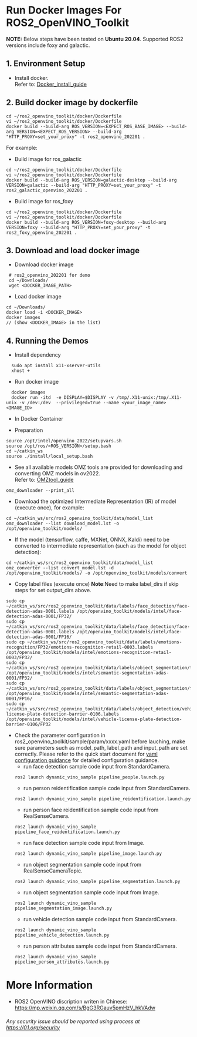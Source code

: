# Run Docker Images For ROS2_OpenVINO_Toolkit

**NOTE:**
Below steps have been tested on **Ubuntu 20.04**.
Supported ROS2 versions include foxy and galactic.

## 1. Environment Setup
* Install docker. </br>
Refer to: [Docker_install_guide](https://docs.docker.com/engine/install/ubuntu/)

## 2. Build docker image by dockerfile
```
cd ~/ros2_openvino_toolkit/docker/Dockerfile
vi ~/ros2_openvino_toolkit/docker/Dockerfile
docker build --build-arg ROS_VERSION=<EXPECT_ROS_BASE_IMAGE> --build-arg VERSION=<EXPECT_ROS_VERSION> --build-arg "HTTP_PROXY=set_your_proxy" -t ros2_openvino_202201 .
```
For example:
* Build image for ros_galactic
```
cd ~/ros2_openvino_toolkit/docker/Dockerfile
vi ~/ros2_openvino_toolkit/docker/Dockerfile
docker build --build-arg ROS_VERSION=galactic-desktop --build-arg VERSION=galactic --build-arg "HTTP_PROXY=set_your_proxy" -t ros2_galactic_openvino_202201 .
```
* Build image for ros_foxy
```
cd ~/ros2_openvino_toolkit/docker/Dockerfile
vi ~/ros2_openvino_toolkit/docker/Dockerfile
docker build --build-arg ROS_VERSION=foxy-desktop --build-arg VERSION=foxy --build-arg "HTTP_PROXY=set_your_proxy" -t ros2_foxy_openvino_202201 .
```

## 3. Download and load docker image
* Download docker image
```
 # ros2_openvino_202201 for demo
 cd ~/Downloads/
 wget <DOCKER_IMAGE_PATH>
```
* Load docker image
```
cd ~/Downloads/
docker load -i <DOCKER_IMAGE>
docker images
// (show <DOCKER_IMAGE> in the list)
```

## 4. Running the Demos
* Install dependency
```
  sudo apt install x11-xserver-utils
  xhost +
```
* Run docker image
```
  docker images
  docker run -itd  -e DISPLAY=$DISPLAY -v /tmp/.X11-unix:/tmp/.X11-unix -v /dev:/dev  --privileged=true --name <your_image_name> <IMAGE_ID>
```
* In Docker Container

* Preparation
```
source /opt/intel/openvino_2022/setupvars.sh
source /opt/ros/<ROS_VERSION>/setup.bash
cd ~/catkin_ws
source ./install/local_setup.bash
```

* See all available models
OMZ tools are provided for downloading and converting OMZ models in ov2022.</br>
Refer to: [OMZtool_guide](https://pypi.org/project/openvino-dev/)

```
omz_downloader --print_all
```

* Download the optimized Intermediate Representation (IR) of model (execute once), for example:
```
cd ~/catkin_ws/src/ros2_openvino_toolkit/data/model_list
omz_downloader --list download_model.lst -o /opt/openvino_toolkit/models/
```

* If the model (tensorflow, caffe, MXNet, ONNX, Kaldi) need to be converted to intermediate representation (such as the model for object detection):
```
cd ~/catkin_ws/src/ros2_openvino_toolkit/data/model_list
omz_converter --list convert_model.lst -d /opt/openvino_toolkit/models/ -o /opt/openvino_toolkit/models/convert
```
* Copy label files (execute once)
**Note**:Need to make label_dirs if skip steps for set output_dirs above.
```
sudo cp ~/catkin_ws/src/ros2_openvino_toolkit/data/labels/face_detection/face-detection-adas-0001.labels /opt/openvino_toolkit/models/intel/face-detection-adas-0001/FP32/
sudo cp ~/catkin_ws/src/ros2_openvino_toolkit/data/labels/face_detection/face-detection-adas-0001.labels /opt/openvino_toolkit/models/intel/face-detection-adas-0001/FP16/
sudo cp ~/catkin_ws/src/ros2_openvino_toolkit/data/labels/emotions-recognition/FP32/emotions-recognition-retail-0003.labels /opt/openvino_toolkit/models/intel/emotions-recognition-retail-0003/FP32/
sudo cp ~/catkin_ws/src/ros2_openvino_toolkit/data/labels/object_segmentation/frozen_inference_graph.labels /opt/openvino_toolkit/models/intel/semantic-segmentation-adas-0001/FP32/
sudo cp ~/catkin_ws/src/ros2_openvino_toolkit/data/labels/object_segmentation/frozen_inference_graph.labels /opt/openvino_toolkit/models/intel/semantic-segmentation-adas-0001/FP16/
sudo cp ~/catkin_ws/src/ros2_openvino_toolkit/data/labels/object_detection/vehicle-license-plate-detection-barrier-0106.labels /opt/openvino_toolkit/models/intel/vehicle-license-plate-detection-barrier-0106/FP32
```

* Check the parameter configuration in ros2_openvino_toolkit/sample/param/xxxx.yaml before lauching, make sure parameters such as model_path, label_path and input_path are set correctly. Please refer to the quick start document for [yaml configuration guidance](../doc/quick_start/yaml_configuration_guide.md) for detailed configuration guidance.
  * run face detection sample code input from StandardCamera.
  ```
  ros2 launch dynamic_vino_sample pipeline_people.launch.py
  ```
  * run person reidentification sample code input from StandardCamera.
  ```
  ros2 launch dynamic_vino_sample pipeline_reidentification.launch.py
  ```
  * run person face reidentification sample code input from RealSenseCamera.
  ```
  ros2 launch dynamic_vino_sample pipeline_face_reidentification.launch.py
  ```
  * run face detection sample code input from Image.
  ```
  ros2 launch dynamic_vino_sample pipeline_image.launch.py
  ```
  * run object segmentation sample code input from RealSenseCameraTopic.
  ```
  ros2 launch dynamic_vino_sample pipeline_segmentation.launch.py
  ```
  * run object segmentation sample code input from Image.
  ```
  ros2 launch dynamic_vino_sample pipeline_segmentation_image.launch.py
  ``` 
  * run vehicle detection sample code input from StandardCamera.
  ```
  ros2 launch dynamic_vino_sample pipeline_vehicle_detection.launch.py
  ```
  * run person attributes sample code input from StandardCamera.
  ```
  ros2 launch dynamic_vino_sample pipeline_person_attributes.launch.py
  ```

# More Information
* ROS2 OpenVINO discription writen in Chinese: https://mp.weixin.qq.com/s/BgG3RGauv5pmHzV_hkVAdw

###### *Any security issue should be reported using process at https://01.org/security*

